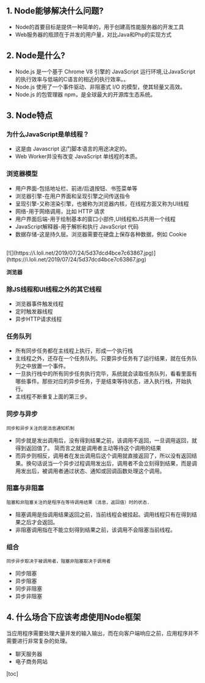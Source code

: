 ## 1. Node能够解决什么问题?
* Node的首要目标是提供一种简单的，用于创建高性能服务器的开发工具
* Web服务器的瓶颈在于并发的用户量，对比Java和Php的实现方式


## 2. Node是什么?
* Node.js 是一个基于 Chrome V8 引擎的 JavaScript 运行环境,让JavaScript的执行效率与低端的C语言的相近的执行效率。。
* Node.js 使用了一个事件驱动、非阻塞式 I/O 的模型，使其轻量又高效。
* Node.js 的包管理器 npm，是全球最大的开源库生态系统。

## 3. Node特点
### []() 为什么JavaScript是单线程？
* 这是由 Javascript 这门脚本语言的用途决定的。
* Web Worker并没有改变 JavaScript 单线程的本质。
### []() 浏览器模型
* 用户界面-包括地址栏、前进/后退按钮、书签菜单等
* 浏览器引擎-在用户界面和呈现引擎之间传送指令
* 呈现引擎-又称渲染引擎，也被称为浏览器内核，在线程方面又称为UI线程
* 网络-用于网络调用，比如 HTTP 请求
* 用户界面后端-用于绘制基本的窗口小部件,UI线程和JS共用一个线程
* JavaScript解释器-用于解析和执行 JavaScript 代码
* 数据存储-这是持久层。浏览器需要在硬盘上保存各种数据，例如 Cookie  

<br />
[![](https://i.loli.net/2019/07/24/5d37dcd4bce7c63867.jpg)](https://i.loli.net/2019/07/24/5d37dcd4bce7c63867.jpg)

**浏览器**

### []() 除JS线程和UI线程之外的其它线程
* 浏览器事件触发线程
* 定时触发器线程
* 异步HTTP请求线程
### []() 任务队列
* 所有同步任务都在主线程上执行，形成一个执行栈
* 主线程之外，还存在一个任务队列。只要异步任务有了运行结果，就在任务队列之中放置一个事件。
* 一旦执行栈中的所有同步任务执行完毕，系统就会读取任务队列，看看里面有哪些事件。那些对应的异步任务，于是结束等待状态，进入执行栈，开始执行。
* 主线程不断重复上面的第三步。


### []() 同步与异步
`同步和异步关注的是消息通知机制`

* 同步就是发出调用后，没有得到结果之前，该调用不返回，一旦调用返回，就得到返回值了。 简而言之就是调用者主动等待这个调用的结果
* 而异步则相反，调用者在发出调用后这个调用就直接返回了，所以没有返回结果。换句话说当一个异步过程调用发出后，调用者不会立刻得到结果，而是调用发出后，被调用者通过状态、通知或回调函数处理这个调用。

### []() 阻塞与非阻塞
`阻塞和非阻塞关注的是程序在等待调用结果（消息，返回值）时的状态.`

* 阻塞调用是指调用结果返回之前，当前线程会被挂起。调用线程只有在得到结果之后才会返回。
* 非阻塞调用指在不能立刻得到结果之前，该调用不会阻塞当前线程。
### []() 组合
`同步异步取决于被调用者，阻塞非阻塞取决于调用者`

* 同步阻塞
* 异步阻塞
* 同步非阻塞
* 异步非阻塞
## 4. 什么场合下应该考虑使用Node框架
当应用程序需要处理大量并发的输入输出，而在向客户端响应之前，应用程序并不需要进行非常复杂的处理。

* 聊天服务器
* 电子商务网站

[toc]